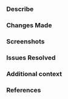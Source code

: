 <!--- 
Pull Request title must contains Category, issue number, issue description
(e.g. "[Feature] #123 Adding new Gestures")
-->

### Describe
<!--- A clear and concise description of what the bug is. -->

### Changes Made
<!-- Describe the changes made in this pull request. Mention any key files, code, or assets that were modified. -->

### Screenshots
<!--- [Optional] If applicable, add screenshots to help explain your problem. -->

### Issues Resolved
<!-- 
If this pull request addresses or closes any related issues, mention them here. Use the GitHub issue linking format 
(e.g., "Feature #123"). 
-->

### Additional context
<!--- [Optional] Describe if there's any additinal Information. If there's unplanned or unintended changes happend, please note here -->

### References

